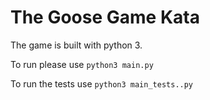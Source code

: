 # The Goose Game Kata
The game is built with python 3.

To run please use `python3 main.py`

To run the tests use `python3 main_tests..py`
